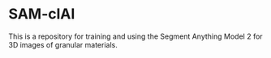 # SAM-clAI
This is a repository for training and using the Segment Anything Model 2 for 3D images of granular materials.
